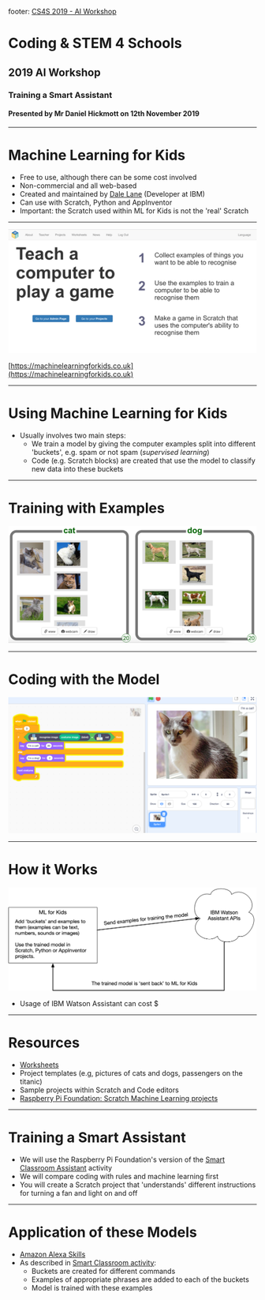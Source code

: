 footer: [CS4S 2019 - AI Workshop](https://cs4s.github.com/2019/ai)

# Coding & STEM 4 Schools

## 2019 AI Workshop

### Training a Smart Assistant

#### Presented by Mr Daniel Hickmott on 12th November 2019

---

# Machine Learning for Kids

- Free to use, although there can be some cost involved
- Non-commercial and all web-based
- Created and maintained by [Dale Lane](https://dalelane.co.uk/) (Developer at IBM)
- Can use with Scratch, Python and AppInventor
- Important: the Scratch used within ML for Kids is not the 'real' Scratch

---

![inline](mlforkids_homepage.png)

[https://machinelearningforkids.co.uk](https://machinelearningforkids.co.uk)

---

# Using Machine Learning for Kids

- Usually involves two main steps:
	- We train a model by giving the computer examples split into different 'buckets', e.g. spam or not spam (*supervised learning*)
	- Code (e.g. Scratch blocks) are created that use the model to classify new data into these buckets

---

# Training with Examples

![inline](buckets.png)

---

# Coding with the Model

![inline](coding.png)

---

# How it Works

![inline](mlforkids_and_watson.png)

- Usage of IBM Watson Assistant can cost $


---

# Resources

- [Worksheets](https://machinelearningforkids.co.uk/#!/worksheets)
- Project templates (e.g, pictures of cats and dogs, passengers on the titanic)
- Sample projects within Scratch and Code editors
- [Raspberry Pi Foundation: Scratch Machine Learning projects](https://projects.raspberrypi.org/en/pathways/scratch-machine-learning)

---

# Training a Smart Assistant

- We will use the Raspberry Pi Foundation's version of the [Smart Classroom Assistant](https://projects.raspberrypi.org/en/projects/smart-classroom) activity 
- We will compare coding with rules and machine learning first
- You will create a Scratch project that 'understands' different instructions for turning a fan and light on and off

---

# Application of these Models

- [Amazon Alexa Skills](https://www.amazon.com/alexa-skills/b/ref=skillsrw_surl?ie=UTF8&node=13727921011)
- As described in [Smart Classroom activity](https://projects.raspberrypi.org/en/projects/smart-classroom/8):
	- Buckets are created for different commands
	- Examples of appropriate phrases are added to each of the buckets
	- Model is trained with these examples

